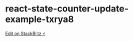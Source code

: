 # react-state-counter-update-example-txrya8

[Edit on StackBlitz ⚡️](https://stackblitz.com/edit/react-state-counter-update-example-txrya8)